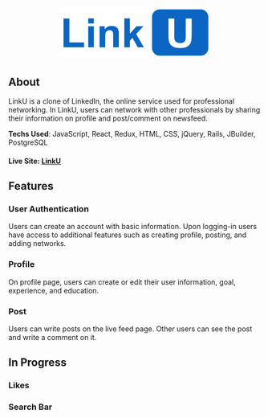 # <p align="center"><img src="https://github.com/hansaem-kim/LinkU/blob/main/app/assets/images/linku_logo.png" width="300" height="100" /></p>

## About
LinkU is a clone of LinkedIn, the online service used for professional networking. In LinkU, users can network with other professionals by sharing their information on profile and post/comment on newsfeed.

**Techs Used**: JavaScript, React, Redux, HTML, CSS, jQuery, Rails, JBuilder, PostgreSQL

#### Live Site: [LinkU](https://link-u.herokuapp.com/#/)

## Features
### User Authentication
Users can create an account with basic information. Upon logging-in users have access to additional features such as creating profile, posting, and adding networks.

### Profile
On profile page, users can create or edit their user information, goal, experience, and education.

### Post
Users can write posts on the live feed page. Other users can see the post and write a comment on it.


## In Progress
### Likes

### Search Bar
